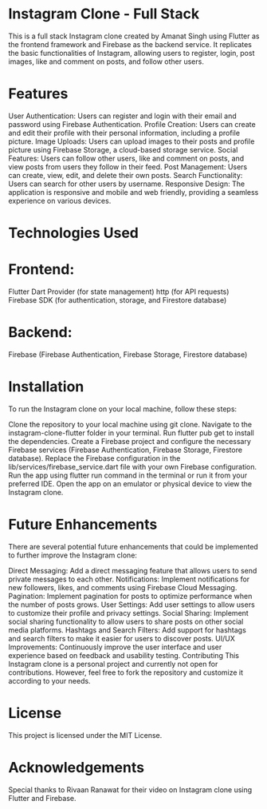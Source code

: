 # Instagram Clone - Full Stack
This is a full stack Instagram clone created by Amanat Singh using Flutter as the frontend framework and Firebase as the backend service. It replicates the basic functionalities of Instagram, allowing users to register, login, post images, like and comment on posts, and follow other users.

# Features
User Authentication: Users can register and login with their email and password using Firebase Authentication.
Profile Creation: Users can create and edit their profile with their personal information, including a profile picture.
Image Uploads: Users can upload images to their posts and profile picture using Firebase Storage, a cloud-based storage service.
Social Features: Users can follow other users, like and comment on posts, and view posts from users they follow in their feed.
Post Management: Users can create, view, edit, and delete their own posts.
Search Functionality: Users can search for other users by username.
Responsive Design: The application is responsive and mobile and web friendly, providing a seamless experience on various devices.

# Technologies Used
# Frontend:
Flutter
Dart
Provider (for state management)
http (for API requests)
Firebase SDK (for authentication, storage, and Firestore database)

# Backend:
Firebase (Firebase Authentication, Firebase Storage, Firestore database)

# Installation
To run the Instagram clone on your local machine, follow these steps:

Clone the repository to your local machine using git clone.
Navigate to the instagram-clone-flutter folder in your terminal.
Run flutter pub get to install the dependencies.
Create a Firebase project and configure the necessary Firebase services (Firebase Authentication, Firebase Storage, Firestore database).
Replace the Firebase configuration in the lib/services/firebase_service.dart file with your own Firebase configuration.
Run the app using flutter run command in the terminal or run it from your preferred IDE.
Open the app on an emulator or physical device to view the Instagram clone.

# Future Enhancements
There are several potential future enhancements that could be implemented to further improve the Instagram clone:

Direct Messaging: Add a direct messaging feature that allows users to send private messages to each other.
Notifications: Implement notifications for new followers, likes, and comments using Firebase Cloud Messaging.
Pagination: Implement pagination for posts to optimize performance when the number of posts grows.
User Settings: Add user settings to allow users to customize their profile and privacy settings.
Social Sharing: Implement social sharing functionality to allow users to share posts on other social media platforms.
Hashtags and Search Filters: Add support for hashtags and search filters to make it easier for users to discover posts.
UI/UX Improvements: Continuously improve the user interface and user experience based on feedback and usability testing.
Contributing
This Instagram clone is a personal project and currently not open for contributions. However, feel free to fork the repository and customize it according to your needs.

# License
This project is licensed under the MIT License.

# Acknowledgements
Special thanks to Rivaan Ranawat for their video on Instagram clone using Flutter and Firebase.